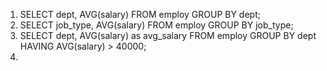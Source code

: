 1. SELECT dept, AVG(salary) FROM employ GROUP BY dept;
2. SELECT job_type, AVG(salary) FROM employ GROUP BY job_type;
3. SELECT dept, AVG(salary) as avg_salary FROM employ GROUP BY dept HAVING AVG(salary) > 40000;
4. 